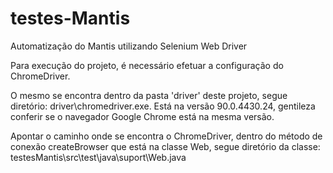 # testes-Mantis
Automatização do Mantis utilizando Selenium Web Driver

Para execução do projeto, é  necessário  efetuar a configuração do ChromeDriver.

O mesmo se encontra dentro da pasta 'driver' deste projeto, segue diretório: driver\chromedriver.exe. Está na versão 90.0.4430.24, gentileza conferir se o navegador Google Chrome está na mesma versão.

Apontar o caminho onde se encontra o ChromeDriver, dentro do método de conexão createBrowser que está na classe Web, segue diretório da classe: testesMantis\src\test\java\suport\Web.java


